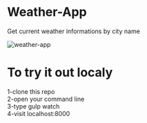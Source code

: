 # Weather-App
Get current weather informations by city name

![weather-app](https://i.imgur.com/uBoHSPd.png)

# To try it out localy
1-clone this repo \
2-open your command line \
3-type gulp watch \
4-visit localhost:8000 
